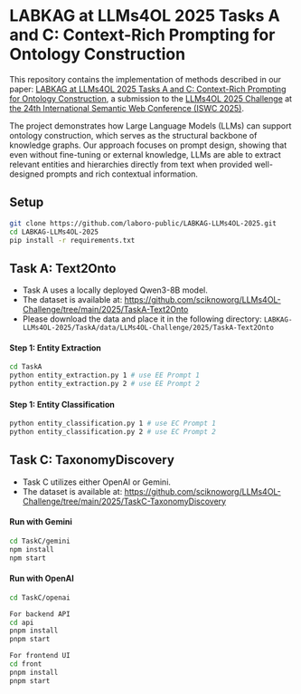 # LABKAG at LLMs4OL 2025 Tasks A and C: Context-Rich Prompting for Ontology Construction

This repository contains the implementation of methods described in our paper:
[LABKAG at LLMs4OL 2025 Tasks A and C: Context-Rich Prompting for Ontology Construction](url.place.holder),
a submission to the [LLMs4OL 2025 Challenge](https://sites.google.com/view/llms4ol2025) at [the 24th International Semantic Web Conference (ISWC 2025)](<(https://iswc2025.semanticweb.org/)>).

The project demonstrates how Large Language Models (LLMs) can support ontology construction, which serves as the structural backbone of knowledge graphs. Our approach focuses on prompt design, showing that even without fine-tuning or external knowledge, LLMs are able to extract relevant entities and hierarchies directly from text when provided well-designed prompts and rich contextual information.

## Setup

```bash
git clone https://github.com/laboro-public/LABKAG-LLMs4OL-2025.git
cd LABKAG-LLMs4OL-2025
pip install -r requirements.txt
```

## Task A: Text2Onto

- Task A uses a locally deployed Qwen3-8B model.
- The dataset is available at: https://github.com/sciknoworg/LLMs4OL-Challenge/tree/main/2025/TaskA-Text2Onto
- Please download the data and place it in the following directory:
  `LABKAG-LLMs4OL-2025/TaskA/data/LLMs4OL-Challenge/2025/TaskA-Text2Onto`

#### Step 1: Entity Extraction

```bash
cd TaskA
python entity_extraction.py 1 # use EE Prompt 1
python entity_extraction.py 2 # use EE Prompt 2
```

#### Step 1: Entity Classification

```bash
python entity_classification.py 1 # use EC Prompt 1
python entity_classification.py 2 # use EC Prompt 2
```

## Task C: TaxonomyDiscovery

- Task C utilizes either OpenAI or Gemini.
- The dataset is available at: https://github.com/sciknoworg/LLMs4OL-Challenge/tree/main/2025/TaskC-TaxonomyDiscovery

#### Run with Gemini

```bash
cd TaskC/gemini
npm install
npm start
```

#### Run with OpenAI

```bash
cd TaskC/openai

For backend API
cd api
pnpm install
pnpm start

For frontend UI
cd front
pnpm install
pnpm start
```
